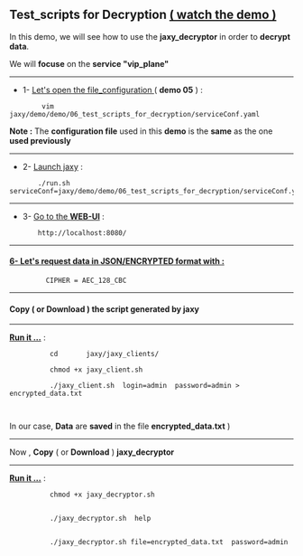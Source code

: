 
## Test_scripts for Decryption [ ( watch the demo ) ](https://www.youtube.com/watch?v=n3U0hMAEMnQ&list=PLgd4yhA9GWz3lc2XmuW1lwlH3sjT4gHwa&index=7)
 
  In this demo, we will see how to use the **jaxy_decryptor** in order to **decrypt data**. 

  We will **focuse** on the **service "vip_plane"**
  
--------


  *  1- [ Let's open the file_configuration ](https://www.youtube.com/watch?v=C88RK9TUS_w&index=9&list=PLgd4yhA9GWz3lc2XmuW1lwlH3sjT4gHwa&t=22s) ( **demo 05** ) :

```               
        vim jaxy/demo/demo/06_test_scripts_for_decryption/serviceConf.yaml 
```
 
  **Note :** The **configuration file** used in this **demo** is the **same** as the one **used previously**


--------

  *  2- [Launch jaxy](https://www.youtube.com/watch?v=C88RK9TUS_w&index=9&list=PLgd4yhA9GWz3lc2XmuW1lwlH3sjT4gHwa&t=1m17s) : 

```	   
       ./run.sh  serviceConf=jaxy/demo/demo/06_test_scripts_for_decryption/serviceConf.yaml
```
      
----

  * 3- [Go to the **WEB-UI**](https://www.youtube.com/watch?v=C88RK9TUS_w&index=9&list=PLgd4yhA9GWz3lc2XmuW1lwlH3sjT4gHwa&t=1m33s) : 
  
```	   
       http://localhost:8080/
```

----


#### [6- Let's request data in **JSON/ENCRYPTED** format with :](https://www.youtube.com/watch?v=C88RK9TUS_w&index=9&list=PLgd4yhA9GWz3lc2XmuW1lwlH3sjT4gHwa&t=2m1s)

```
         CIPHER = AEC_128_CBC
```
----

#### Copy ( or Download ) the script generated by jaxy

---

[**Run it ...**](https://www.youtube.com/watch?v=C88RK9TUS_w&index=9&list=PLgd4yhA9GWz3lc2XmuW1lwlH3sjT4gHwa&t=2m49s) : 
  
```
          cd       jaxy/jaxy_clients/
                    
          chmod +x jaxy_client.sh

          ./jaxy_client.sh  login=admin  password=admin > encrypted_data.txt

                            
```
In our case, **Data** are **saved** in the file **encrypted_data.txt** )         

---

Now , **Copy**  ( or **Download** ) **jaxy_decryptor**

---

[**Run it ...**](https://www.youtube.com/watch?v=C88RK9TUS_w&index=9&list=PLgd4yhA9GWz3lc2XmuW1lwlH3sjT4gHwa&t=4m11s) : 

```
          chmod +x jaxy_decryptor.sh


          ./jaxy_decryptor.sh  help     

           
          ./jaxy_decryptor.sh file=encrypted_data.txt  password=admin               
```

